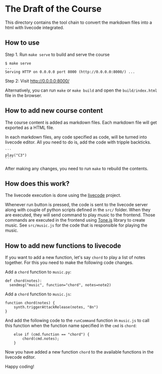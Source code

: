 # The Draft of the Course

This directory contains the tool chain to convert the markdown files into a html with livecode integrated.

## How to use

Step 1. Run `make serve` to build and serve the course

```
$ make serve
...
Serving HTTP on 0.0.0.0 port 8000 (http://0.0.0.0:8000/) ...
```

Step 2: Visit http://0.0.0.0:8000/

Alternatively, you can run `make` or `make build` and open the `build/index.html` file in the browser.

## How to add new course content

The course content is added as markdown files. Each markdown file will get exported as a HTML file.

In each markdown files, any code specified as code, will be turned into livecode editor. All you need to do is, add the code with tripple backticks.

    ```
    play("C3")
    ```

After making any changes, you need to run `make` to rebuild the contents.

## How does this work?

The livecode execution is done using the [livecode][] project.

Whenever run button is pressed, the code is sent to the livecode server along with couple of python scripts defined in the `src/` folder. When they are executed, they will send command to play music to the frontend. Those commands are executed in the frontend using [Tone.js][] library to create music. See `src/music.js` for the code that is responsible for playing the music.

[livecode]: https://github.com/fossunited/livecode
[Tone.js]: https://tonejs.github.io/

## How to add new functions to livecode

If you want to add a new function, let's say `chord` to play a list of notes together. For this you need to make the following code changes.

Add a `chord` function to `music.py`:

```
def chord(notes):
  sendmsg("music", function="chord", notes=note2)
```

Add a `chord` function to `music.js`:

```
function chord(notes) {
    synth.triggerAttackRelease(notes, "8n")
}
```

And add the following code to the `runCommand` function in `music.js` to call this function when the function name specified in the `cmd` is `chord`:

```
    else if (cmd.function == "chord") {
        chord(cmd.notes);
    }
```

Now you have added a new function `chord` to the available functions in the livecode editor.

Happy coding!